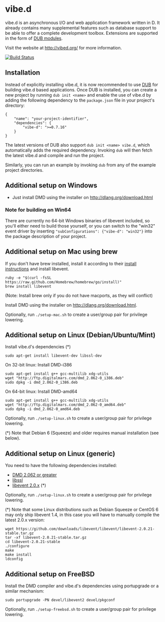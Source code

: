 vibe.d
======

vibe.d is an asynchronous I/O and web application framework written in D.
It already contains many supplemental features such as database support
to be able to offer a complete development toolbox. Extensions are
supported in the form of [DUB modules](http://registry.vibed.org/).

Visit the website at <http://vibed.org/> for more information.

[![Build Status](https://travis-ci.org/rejectedsoftware/vibe.d.png)](https://travis-ci.org/rejectedsoftware/vibe.d)


Installation
------------

Instead of explicitly installing vibe.d, it is now recommended to use 
[DUB](https://github.com/rejectedsoftware/dub) for building vibe.d based
applications. Once DUB is installed, you can create a new project by running
`dub init <name>` and enable the use of vibe.d by adding the following
dependency to the `package.json` file in your project's directory:

    {
        "name": "your-project-identifier",
        "dependencies": {
            "vibe-d": ">=0.7.16"
        }
    }

The latest versions of DUB also support `dub init <name> vibe.d`, which
automatically adds the required dependency. Invoking `dub` will then
fetch the latest vibe.d and compile and run the project.

Similarly, you can run an example by invoking `dub` from any of the
example project directories.


Additional setup on Windows
---------------------------

 - Just install DMD using the installer on <http://dlang.org/download.html>

### Note for building on Win64

There are currently no 64-bit Windows binaries of libevent included, so you'll either need to build those yourself, or you can switch to the "win32" event driver by inserting `"subConfigurations": {"vibe-d": "win32"}` into the package description of your project.


Additional setup on Mac using brew
----------------------------------

If you don't have brew installed, install it according to their [install
instructions](<http://www.brew.sh>) and
install libevent.

    ruby -e "$(curl -fsSL https://raw.github.com/Homebrew/homebrew/go/install)"
    brew install libevent

(Note: Install brew only if you do not have macports, as they will conflict)

Install DMD using the installer on <http://dlang.org/download.html>.
 
Optionally, run `./setup-mac.sh` to create a user/group pair for privilege lowering.


Additional setup on Linux (Debian/Ubuntu/Mint)
----------------------------------------------

Install vibe.d's dependencies (*)

    sudo apt-get install libevent-dev libssl-dev


On 32-bit linux: Install DMD-i386

    sudo apt-get install g++ gcc-multilib xdg-utils
    wget "http://ftp.digitalmars.com/dmd_2.062-0_i386.deb"
    sudo dpkg -i dmd_2.062-0_i386.deb


On 64-bit linux: Install DMD-amd64

    sudo apt-get install g++ gcc-multilib xdg-utils
    wget "http://ftp.digitalmars.com/dmd_2.062-0_amd64.deb"
    sudo dpkg -i dmd_2.062-0_amd64.deb


Optionally, run `./setup-linux.sh` to create a user/group pair for privilege lowering.

(*) Note that Debian 6 (Squeeze) and older requires manual installation (see below).


Additional setup on Linux (generic)
-----------------------------------

You need to have the following dependencies installed:

 - [DMD 2.062 or greater](http://dlang.org/download)
 - [libssl](http://www.openssl.org/source/)
 - [libevent 2.0.x](http://libevent.org/) (*)

Optionally, run `./setup-linux.sh` to create a user/group pair for privilege lowering.

(*) Note that some Linux distributions such as Debian Squeeze or CentOS 6 may only ship libevent 1.4, in this case you will have to manually compile the latest 2.0.x version:

```
wget https://github.com/downloads/libevent/libevent/libevent-2.0.21-stable.tar.gz
tar -xf libevent-2.0.21-stable.tar.gz
cd libevent-2.0.21-stable
./configure
make
make install
ldconfig
```


Additional setup on FreeBSD
---------------------------

Install the DMD compiler and vibe.d's dependencies using portupgrade or a similar mechanism:

    sudo portupgrade -PN devel/libevent2 devel/pkgconf

Optionally, run `./setup-freebsd.sh` to create a user/group pair for privilege lowering.
